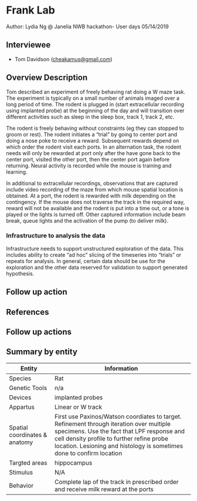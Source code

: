 <!-- For information on how to write GitHub .md files see https://guides.github.com/features/mastering-markdown/ -->

# Frank Lab

Author: Lydia Ng @ Janelia NWB hackathon- User days 05/14/2019

## Interviewee

- Tom Davidson (cheakamus@gmail.com)

## Overview Description

Tom described an experiment of freely behaving rat doing a W maze task. The experiment is typically on a small number of animals imaged over a long period of time. The rodent is plugged in (start extracellular recording using implanted probe) at the beginning of the day and will transition over different activities such as sleep in the sleep box, track 1, track 2, etc.

The rodent is freely behaving without constraints (eg they can stopped to groom or rest). The rodent initiates a “trial” by going to center port and doing a nose poke to receive a reward. Subsequent rewards depend on which order the rodent visit each ports. In an alternation task, the rodent needs will only be rewarded at port only after the have gone back to the center port, visited the other port, then the center port again before returning. Neural activity is recorded while the mouse is training and learning.

In additional to extracellular recordings, observations that are captured include video recording of the maze from which mouse spatial location is obtained. At a port, the rodent is rewarded with milk depending on the contingency. If the mouse does not traverse the track in the required way, reward will not be available and the rodent is put into a time out, or a tone is played or the lights is turned off. Other captured information include beam break, queue lights and the activation of the pump (to deliver milk).

### Infrastructure to analysis the data
Infrastructure needs to support unstructured exploration of the data. This includes ability to create “ad hoc” slicing of the timeseries into “trials” or repeats for analysis. In general, certain data should be use for the exploration and the other data reserved for validation to support generated hypothesis.

## Follow up action

## References

<!--Use this space for information that may help people better understand the use case, like links to papers, source code, or data ,e.g:-->
<!-- - Source code: https://github.com/YourUser/YourRepository -->
<!-- - Documentation: https://link.to.docs -->
<!-- - Test data: https://link.to.test.data -->

## Follow up actions

## Summary by entity

<!-- table summarizing the information by entities --->

Entity | Information
------------ | -------------
Species | Rat
Genetic Tools | n/a
Devices | implanted probes
Appartus | Linear or W track
Spatial coordinates & anatomy | First use Paxinos/Watson coordiates to target. Refinement through iteration over multiple specimens. Use the fact that LPF response and cell density profile to further refine probe location. Lesioning and histology is sometimes done to confirm location
Targted areas | hippocampus
Stimulus | N/A
Behavior | Complete lap of the track in prescribed order and receive milk reward at the ports
